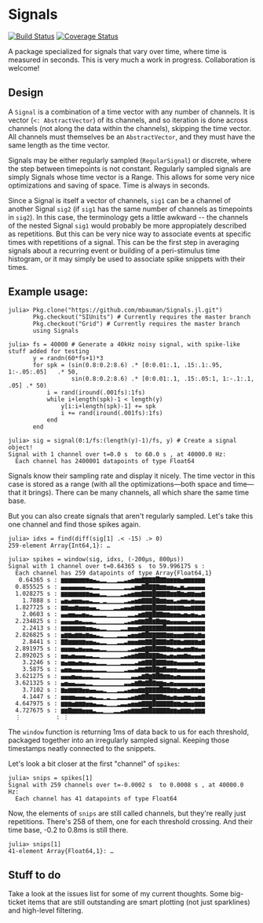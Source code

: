 # Signals

[![Build Status](https://travis-ci.org/mbauman/Signals.jl.svg?branch=master)](https://travis-ci.org/mbauman/Signals.jl) [![Coverage Status](https://img.shields.io/coveralls/mbauman/Signals.jl.svg)](https://coveralls.io/r/mbauman/Signals.jl)

A package specialized for signals that vary over time, where time is measured in seconds.  This is very much a work in progress.  Collaboration is welcome!

## Design

A `Signal` is a combination of a time vector with any number of channels. It is vector (`<: AbstractVector`) of its channels, and so iteration is done across channels (not along the data within the channels), skipping the time vector.  All channels must themselves be an `AbstractVector`, and they must have the same length as the time vector.

Signals may be either regularly sampled (`RegularSignal`) or discrete, where the step between timepoints is not constant.  Regularly sampled signals are simply Signals whose time vector is a Range.  This allows for some very nice optimizations and saving of space.  Time is always in seconds.

Since a Signal is itself a vector of channels, `sig1` can be a channel of another Signal `sig2` (if `sig1` has the same number of channels as timepoints in `sig2`).  In this case, the terminology gets a little awkward -- the channels of the nested Signal `sig1` would probably be more appropiately described as repetitions. But this can be very nice way to associate events at specific times with repetitions of a signal.  This can be the first step in averaging signals about a recurring event or building of a peri-stimulus time histogram, or it may simply be used to associate spike snippets with their times.

## Example usage:

    julia> Pkg.clone("https://github.com/mbauman/Signals.jl.git")
           Pkg.checkout("SIUnits") # Currently requires the master branch
           Pkg.checkout("Grid") # Currently requires the master branch
           using Signals
           
    julia> fs = 40000 # Generate a 40kHz noisy signal, with spike-like stuff added for testing
           y = randn(60*fs+1)*3 
           for spk = (sin(0.8:0.2:8.6) .* [0:0.01:.1, .15:.1:.95, 1:-.05:.05]   .* 50,
                      sin(0.8:0.2:8.6) .* [0:0.01:.1, .15:.05:1, 1:-.1:.1, .05] .* 50)
               i = rand(iround(.001fs):1fs)
               while i+length(spk)-1 < length(y)
                   y[i:i+length(spk)-1] += spk
                   i += rand(iround(.001fs):1fs)
               end
           end
           
    julia> sig = signal(0:1/fs:(length(y)-1)/fs, y) # Create a signal object!
    Signal with 1 channel over t=0.0 s  to 60.0 s , at 40000.0 Hz:
      Each channel has 2400001 datapoints of type Float64

Signals know their sampling rate and display it nicely. The time vector in this case is stored as a range (with all the optimizations—both space and time—that it brings).  There can be many channels, all which share the same time base.

But you can also create signals that aren't regularly sampled.  Let's take this one channel and find those spikes again.

    julia> idxs = find(diff(sig[1] .< -15) .> 0)
    259-element Array{Int64,1}: …

    julia> spikes = window(sig, idxs, (-200μs, 800μs))
    Signal with 1 channel over t=0.64365 s  to 59.996175 s :
      Each channel has 259 datapoints of type Array{Float64,1}
       0.64365 s : ▆▆▆▆▆▆▆▆▅▄▃▂▂▁▁▁▂▂▃▄▅▆▆▇▇▇▇█▇▇▆▆▆▆▅▆▆▆▆▆▆
      0.855525 s : ▄▄▄▄▄▄▄▃▃▂▂▁▁▁▁▁▁▁▂▂▃▅▅▇█▇▇▇▆▆▅▅▄▃▅▃▄▄▄▄▄
      1.028275 s : ▆▆▆▆▆▆▆▆▅▄▄▂▂▁▁▁▁▂▃▄▅▆▆▇▇▇█▇▇▇▇▆▆▇▆▅▆▆▅▅▆
        1.7888 s : ▄▅▄▅▅▅▄▄▃▂▂▁▂▁▁▁▁▁▂▃▄▅▆▇▇▇█▇▆▆▅▅▃▄▅▅▄▅▄▄▄
      1.827725 s : ▆▆▅▅▆▅▅▅▄▄▂▁▁▁▁▂▂▃▄▄▅▆▆▇▇▇█▇▇▇▆▆▆▆▆▅▅▆▆▆▆
        2.0603 s : ▄▄▅▅▄▄▅▄▃▂▂▂▂▁▁▁▁▁▁▂▂▃▅▆▇▇█▇▇▆▆▅▅▅▄▅▄▅▄▃▄
      2.234825 s : ▄▄▄▄▅▄▃▃▃▂▁▁▁▁▁▁▁▁▂▃▄▅▆▆▇█▆▇▆▆▅▄▄▄▄▄▃▄▄▄▄
        2.2413 s : ▆▆▆▆▆▆▆▅▅▄▃▂▂▁▁▁▁▂▂▅▅▅▆▇▇▇▇▇▇█▆▆▆▆▆▆▆▆▆▆▆
      2.826825 s : ▅▆▆▅▆▆▅▆▅▄▃▂▁▁▁▁▂▂▂▄▅▅▆▇█▇▇▇▇▇▆▆▅▅▅▆▆▆▅▆▅
        2.8441 s : ▇▇▆▆▆▆▆▅▅▄▃▂▂▁▁▁▂▂▃▅▅▅▆▆▇▇█▇▇▇▆▇▆▆▅▆▆▆▆▅▆
      2.891975 s : ▅▅▅▅▄▅▄▄▄▃▃▂▂▁▁▁▁▁▁▂▃▄▅▆▇▇█▇▇▇▆▅▄▅▄▅▅▆▅▄▄
      2.892025 s : ▅▅▄▅▄▄▄▃▃▂▂▁▁▁▁▁▁▂▃▄▅▆▇▇█▇▇▇▆▅▄▅▄▅▅▆▅▄▄▄▅
        3.2246 s : ▅▄▅▅▄▅▄▄▃▃▂▂▂▁▁▁▁▂▂▂▂▃▅▆▇▇█▇▇▇▆▆▅▄▄▄▄▄▅▄▄
        3.5875 s : ▄▅▅▄▄▄▃▃▃▂▂▂▂▁▁▁▁▁▂▃▃▄▆▆▇▇█▇▆▇▅▅▅▄▄▄▄▄▄▅▄
      3.621275 s : ▄▄▄▅▄▄▃▃▃▂▂▁▁▁▁▁▁▁▁▁▃▃▄▆▇▆▇█▇▆▆▅▄▅▄▄▄▄▄▄▄
      3.621325 s : ▄▅▄▄▃▃▃▂▂▁▁▁▁▁▁▁▁▁▃▃▄▆▇▆▇█▇▆▆▅▄▅▄▄▄▄▄▄▄▄▄
        3.7102 s : ▆▅▆▆▆▆▅▅▄▄▃▃▂▁▁▁▂▂▃▄▅▅▆▆▇▇▇▇█▇▇▆▆▅▆▆▅▆▆▅▆
        4.1447 s : ▅▅▅▅▄▄▄▃▄▃▂▂▁▂▁▁▂▂▂▃▄▅▆▇█▇▇▇▇▆▅▄▅▄▄▅▅▄▄▅▄
      4.647975 s : ▆▆▆▅▆▆▆▅▅▄▃▃▂▁▁▁▂▃▃▄▅▅▆▇▇▇█▇▇▇▇▇▆▆▅▆▅▅▆▆▆
      4.727675 s : ▆▆▇▆▆▆▅▅▅▃▂▂▁▁▁▂▂▃▄▅▆▆▆▇▇█▇▇▇▇▇▆▆▅▆▆▆▅▆▆▆
      ⋮          : ⋮

The `window` function is returning 1ms of data back to us for each threshold, packaged together into an irregularly sampled signal.  Keeping those timestamps neatly connected to the snippets.

Let's look a bit closer at the first "channel" of `spikes`:

    julia> snips = spikes[1]
    Signal with 259 channels over t=-0.0002 s  to 0.0008 s , at 40000.0 Hz:
      Each channel has 41 datapoints of type Float64

Now, the elements of `snips` are still called channels, but they're really just repetitions.  There's 258 of them, one for each threshold crossing.  And their time base, -0.2 to 0.8ms is still there.

    julia> snips[1]
    41-element Array{Float64,1}: …

## Stuff to do

Take a look at the issues list for some of my current thoughts.  Some big-ticket items that are still outstanding are smart plotting (not just sparklines) and high-level filtering.
